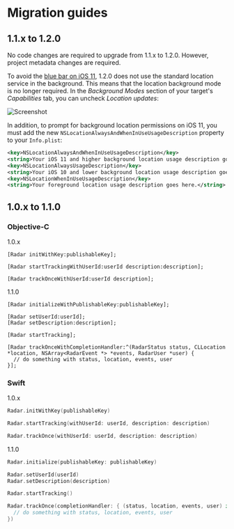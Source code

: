 # Migration guides

## 1.1.x to 1.2.0

No code changes are required to upgrade from 1.1.x to 1.2.0. However, project metadata changes are required.

To avoid the [blue bar on iOS 11](https://blog.onradar.com/making-sense-of-new-background-location-restrictions-in-ios-11-and-android-o-2c35eaf7af), 1.2.0 does not use the standard location service in the background. This means that the location background mode is no longer required. In the *Background Modes* section of your target's *Capabilities* tab, you can uncheck *Location updates*:

![Screenshot](https://raw.githubusercontent.com/radarlabs/radar-sdk-ios/master/Images/0.png)

In addition, to prompt for background location permissions on iOS 11, you must add the new `NSLocationAlwaysAndWhenInUseUsageDescription` property to your `Info.plist`:

```xml
<key>NSLocationAlwaysAndWhenInUseUsageDescription</key>
<string>Your iOS 11 and higher background location usage description goes here.</string>
<key>NSLocationAlwaysUsageDescription</key>
<string>Your iOS 10 and lower background location usage description goes here.</string>
<key>NSLocationWhenInUseUsageDescription</key>
<string>Your foreground location usage description goes here.</string>
```

## 1.0.x to 1.1.0

### Objective-C

1.0.x

```objc
[Radar initWithKey:publishableKey];

[Radar startTrackingWithUserId:userId description:description];

[Radar trackOnceWithUserId:userId description];
```

1.1.0

```objc
[Radar initializeWithPublishableKey:publishableKey];

[Radar setUserId:userId];
[Radar setDescription:description];

[Radar startTracking];

[Radar trackOnceWithCompletionHandler:^(RadarStatus status, CLLocation *location, NSArray<RadarEvent *> *events, RadarUser *user) {
  // do something with status, location, events, user
}];
```

### Swift

1.0.x

```swift
Radar.initWithKey(publishableKey)

Radar.startTracking(withUserId: userId, description: description)

Radar.trackOnce(withUserId: userId, description: description)
```

1.1.0

```swift
Radar.initialize(publishableKey: publishableKey)

Radar.setUserId(userId)
Radar.setDescription(description)

Radar.startTracking()

Radar.trackOnce(completionHandler: { (status, location, events, user) in
  // do something with status, location, events, user
})
```

